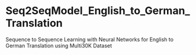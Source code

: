 # Seq2SeqModel_English_to_German_Translation
Sequence to Sequence Learning with Neural Networks for English to German Translation using Multi30K Dataset
